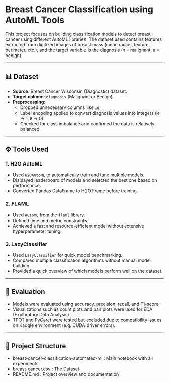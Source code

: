 # Breast Cancer Classification using AutoML Tools

This project focuses on building classification models to detect breast cancer using different AutoML libraries. The dataset used contains features extracted from digitized images of breast mass (mean radius, texture, perimeter, etc.), and the target variable is the diagnosis (`M` = malignant, `B` = benign).

---

## 📊 Dataset
- **Source**: Breast Cancer Wisconsin (Diagnostic) dataset.
- **Target column**: `diagnosis` (Malignant or Benign).
- **Preprocessing**:
  - Dropped unnecessary columns like `id`.
  - Label encoding applied to convert diagnosis values into integers (`M` → 1, `B` → 0).
  - Checked for class imbalance and confirmed the data is relatively balanced.

---

## ⚙️ Tools Used

### 1. H2O AutoML
- Used `H2OAutoML` to automatically train and tune multiple models.
- Displayed leaderboard of models and selected the best one based on performance.
- Converted Pandas DataFrame to H2O Frame before training.

### 2. FLAML
- Used `AutoML` from the `flaml` library.
- Defined time and metric constraints.
- Achieved a fast and resource-efficient model without extensive hyperparameter tuning.

### 3. LazyClassifier
- Used `LazyClassifier` for quick model benchmarking.
- Compared multiple classification algorithms without manual model building.
- Provided a quick overview of which models perform well on the dataset.

---

## 🧪 Evaluation
- Models were evaluated using accuracy, precision, recall, and F1-score.
- Visualizations such as count plots and pair plots were used for EDA (Exploratory Data Analysis).
- TPOT and PyCaret were tested but excluded due to compatibility issues on Kaggle environment (e.g. CUDA driver errors).

---

## 📁 Project Structure

- breast-cancer-classification-automated-ml : Main notebook with all experiments
- breast-cancer.csv : The Dataset
- README.md : Project overview and documentation
